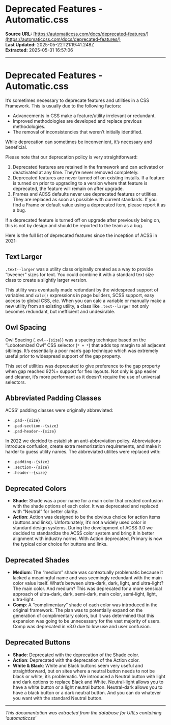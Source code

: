 # Deprecated Features - Automatic.css

**Source URL:** [https://automaticcss.com/docs/deprecated-features/](https://automaticcss.com/docs/deprecated-features/)  
**Last Updated:** 2025-05-22T21:19:41.248Z  
**Extracted:** 2025-05-31 16:57:06

---

# Deprecated Features - Automatic.css

It’s sometimes necessary to deprecate features and utilities in a CSS Framework. This is usually due to the following factors:

*   Advancements in CSS make a feature/utility irrelevant or redundant.
*   Improved methodologies are developed and replace previous methodologies.
*   The removal of inconsistencies that weren’t initially identified.

While deprecation can sometimes be inconvenient, it’s necessary and beneficial.

Please note that our deprecation policy is very straightforward:

1.  Deprecated features are retained in the framework and can activated or deactivated at any time. They’re never removed completely.
2.  Deprecated features are never turned off on existing installs. If a feature is turned on prior to upgrading to a version where that feature is deprecated, the feature will remain on after upgrade.
3.  Frames and ACSS defaults never use deprecated features or utilities. They are replaced as soon as possible with current standards. If you find a Frame or default value using a deprecated item, please report it as a bug.

If a deprecated feature is turned off on upgrade after previously being on, this is not by design and should be reported to the team as a bug.

Here is the full list of deprecated features since the inception of ACSS in 2021:

## **Text Larger**

`.text--larger` was a utility class originally created as a way to provide “tweener” sizes for text. You could combine it with a standard text size class to create a slightly larger version.

This utility was eventually made redundant by the widespread support of variables and `calc()` expressions in page builders, SCSS support, easy access to global CSS, etc. When you can calc a variable or manually make a new utility from an existing utility, a class like `.text--larger` not only becomes redundant, but inefficient and undesirable.

## **Owl Spacing**

Owl Spacing (`.owl--{size}`) was a spacing technique based on the “Lobotomized Owl” CSS selector (`* + *`) that adds top margin to all adjacent siblings. It’s essentially a poor man’s gap technique which was extremely useful prior to widespread support of the gap property.

This set of utilities was deprecated to give preference to the gap property when gap reached 92%+ support for flex layouts. Not only is gap easier and cleaner, it’s more performant as it doesn’t require the use of universal selectors.

## **Abbreviated Padding Classes**

ACSS’ padding classes were originally abbreviated:

*   `.pad--{size}`
*   `.pad-section--{size}`
*   `.pad-header--{size}`

In 2022 we decided to establish an anti-abbreviation policy. Abbreviations introduce confusion, create extra memorization requirements, and make it harder to guess utility names. The abbreviated utilites were replaced with:

*   `.padding--{size}`
*   `.section--{size}`
*   `.header--{size}`

## **Deprecated Colors**

*   **Shade**: Shade was a poor name for a main color that created confusion with the shade options of each color. It was deprecated and replaced with “Neutral” for better clarity.
*   **Action**: Action was designed to be the obvious choice for action items (buttons and links). Unfortunately, it’s not a widely used color in standard design systems. During the development of ACSS 3.0 we decided to standardize the ACSS color system and bring it in better alignment with industry norms. With Action deprecated, Primary is now the typical color choice for buttons and links.

## **Deprecated Shades**

*   **Medium**: The “medium” shade was contextually problematic because it lacked a meaningful name and was seemingly redundant with the main color value itself. What’s between ultra-dark, dark, light, and ultra-light? The main color. And medium? This was deprecated for a more sensical approach of ultra-dark, dark, semi-dark, main color, semi-light, light, ultra-light.
*   **Comp**: A “complimentary” shade of each color was introduced in the original framework. The plan was to potentially expand on the generation of complimentary colors, but it was determined that this expansion was going to be unnecessary for the vast majority of users. Comp was deprecated in v3.0 due to low use and user confusion.

## **Deprecated Buttons**

*   **Shade**: Deprecated with the deprecation of the Shade color.
*   **Action**: Deprecated with the deprecation of the Action color.
*   **White & Black**: White and Black buttons seem very useful and straightforward, but on sites where a neutral button needs to not be black or white, it’s problematic. We introduced a Neutral button with light and dark options to replace Black and White. Neutral-light allows you to have a white button or a light neutral button. Neutral-dark allows you to have a black button or a dark neutral button. And you can do whatever you want with the standard Neutral button.

---

*This documentation was extracted from the database for URLs containing 'automaticcss'*
